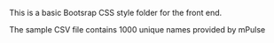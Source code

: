 This is a basic Bootsrap CSS style folder for the front end. 

The sample CSV file contains 1000 unique names provided by mPulse
